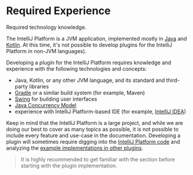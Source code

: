 <!-- Copyright 2000-2025 JetBrains s.r.o. and contributors. Use of this source code is governed by the Apache 2.0 license. -->

# Required Experience

<link-summary>Required technology knowledge.</link-summary>

The IntelliJ Platform is a JVM application, implemented mostly in [Java](https://www.oracle.com/java/) and [Kotlin](https://kotlinlang.org).
At this time, it's not possible to develop plugins for the IntelliJ Platform in non-JVM languages).

<include from="intellij_platform.md" element-id="pluginAlternatives"/>

Developing a plugin for the IntelliJ Platform requires knowledge and experience with the following technologies and concepts:

- Java, Kotlin, or any other JVM language, and its standard and third-party libraries
- [Gradle](https://gradle.org/) or a similar build system (for example, Maven)
- [Swing](https://en.wikipedia.org/wiki/Swing_(Java)) for building user interfaces
- [Java Concurrency Model](https://docs.oracle.com/javase/tutorial/essential/concurrency/index.html)
- experience with IntelliJ Platform-based IDE (for example, [IntelliJ IDEA](https://www.jetbrains.com/idea/))

Keep in mind that the IntelliJ Platform is a large project, and while we are doing our best to cover as many topics as possible,
it is not possible to include every feature and use-case in the documentation.
Developing a plugin will sometimes require digging into the [IntelliJ Platform code](%gh-ic%/README.md)
and analyzing the [example implementations in other plugins](https://jb.gg/ipe).

> It is highly recommended to get familiar with the [](explore_api.md) section before starting with the plugin implementation.
